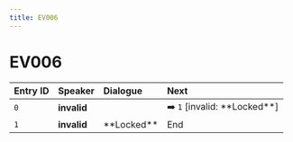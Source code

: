 ```yaml
---
title: EV006
---
```


# EV006


| Entry ID | Speaker | Dialogue | Next |
| :------- | :------ | :------- | :------------ |
| `0` | **invalid** |  | ➡️ `1` \[invalid: \*\*Locked\*\*\] |
| `1` | **invalid** | \*\*Locked\*\* | End |
